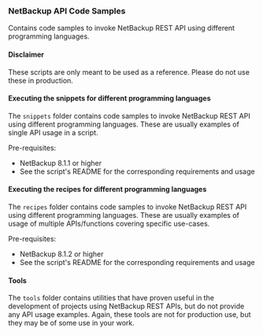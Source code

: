 ### NetBackup API Code Samples

Contains code samples to invoke NetBackup REST API using different programming languages.

#### Disclaimer
These scripts are only meant to be used as a reference. Please do not use these in production.

#### Executing the snippets for different programming languages

The `snippets` folder contains code samples to invoke NetBackup REST API using different programming languages. These are usually examples of single API usage in a script.

Pre-requisites:

- NetBackup 8.1.1 or higher
- See the script's README for the corresponding requirements and usage


#### Executing the recipes for different programming languages

The `recipes` folder contains code samples to invoke NetBackup REST API using different programming languages. These are usually examples of usage of multiple APIs/functions covering specific use-cases.

Pre-requisites:

- NetBackup 8.1.2 or higher
- See the script's README for the corresponding requirements and usage



#### Tools
The `tools` folder contains utilities that have proven useful in the development of projects using
NetBackup REST APIs, but do not provide any API usage examples.  Again, these tools are not for
production use, but they may be of some use in your work.

